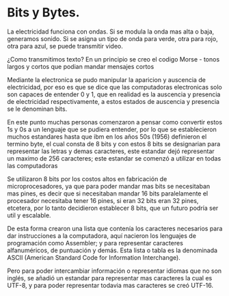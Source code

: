 # Bits y Bytes.

La electricidad funciona con ondas.
Si se modula la onda mas alta o baja, generamos sonido.
Si se asigna un tipo de onda para verde, otra para rojo, otra para azul, se puede transmitir video.

¿Como transmitimos texto?
En un principio se creo el codigo Morse - tonos largos y cortos que podian mandar mensajes cortos

Mediante la electronica se pudo manipular la aparicion y auscencia de electricidad, por eso es que se dice que las computadoras electronicas solo son capaces de entender 0 y 1, que en realidad es la auscencia y presencia de electricidad respectivamente, a estos estados de auscencia y presencia se le denominan bits.

En este punto muchas personas comenzaron a pensar como convertir estos 1s y 0s a un lenguaje que se pudiera entender, por lo que se establecieron muchos estandares hasta que ibm en los años 50s (1956) definieron el termino byte, el cual consta de 8 bits y con estos 8 bits se designarian para representar las letras y demas caracteres, este estandar dejó representar un maximo de 256 caracteres; este estandar se comenzó a utilizar en todas las computadoras

Se utilizaron 8 bits por los costos altos en fabricación de microprocesadores, ya que para poder mandar mas bits se necesitaban mas pines, es decir que si necesitaban mandar 16 bits paralelamente el procesador necesitaba tener 16 pines, si eran 32 bits eran 32 pines, etcetera, por lo tanto decidieron establecer 8 bits, que un futuro podría ser util y escalable.

De esta forma crearon una lista que contenía los caracteres necesarios para dar instrucciones a la computadora, aquí nacieron los lenguajes de programación como Assembler; y para representar caracteres alfanuméricos, de puntuación y demás. Esta lista o tabla es la denominada ASCII (American Standard Code for Information Interchange).

Pero para poder intercambiar información o representar idiomas que no son inglés, se añadió un estandar para representar mas caracteres la cual es UTF-8, y para poder representar todavia mas caracteres se creó UTF-16.